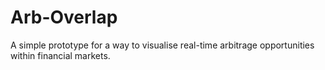 # Arb-Overlap

A simple prototype for a way to visualise real-time arbitrage opportunities within financial markets.
